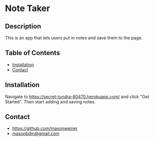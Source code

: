 # Note Taker

## Description

This is an app that lets users put in notes and save them to the page.

## Table of Contents

- [Installation](#installation)
- [Contact](#contact)

## Installation

Navigate to https://secret-tundra-80470.herokuapp.com/ and click "Get Started". Then start adding and saving notes.

## Contact

- https://github.com/masonweiner
- masonbdm@gmail.com
